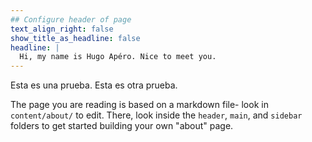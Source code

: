 ```yaml
---
## Configure header of page
text_align_right: false
show_title_as_headline: false
headline: |
  Hi, my name is Hugo Apéro. Nice to meet you.
---
```


<!-- this is a subheadline -->
Esta es una prueba. Esta es otra prueba.

The page you are reading is based on a markdown file- look in `content/about/` to edit. There, look inside the `header`, `main`, and `sidebar` folders to get started building your own "about" page.